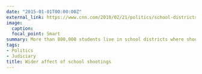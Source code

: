 ```yaml
---
date: "2015-01-01T00:00:00Z"
external_link: https://www.cnn.com/2018/02/21/politics/school-districts-that-have-seen-shootings/index.html
image:
  caption: 
  focal_point: Smart
summary: More than 800,000 students live in school districts where shootings have happened
tags:
- Politics
- Judiciary
title: Wider affect of school shootings
---
```

